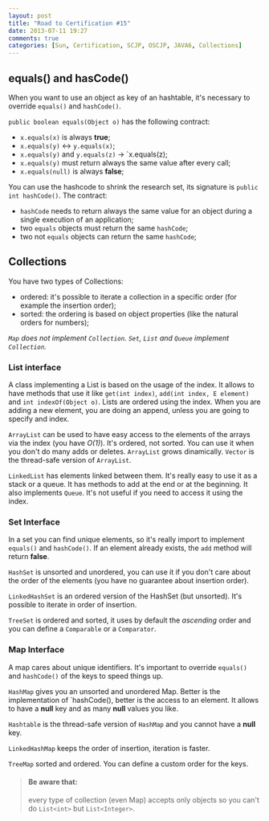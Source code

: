 ```yaml
---
layout: post
title: "Road to Certification #15"
date: 2013-07-11 19:27
comments: true
categories: [Sun, Certification, SCJP, OSCJP, JAVA6, Collections]
---
```

## equals() and hasCode()
When you want to use an object as key of an hashtable, it's necessary to override `equals()` and `hashCode()`.

`public boolean equals(Object o)` has the following contract:

* `x.equals(x)` is always **true**;
* `x.equals(y)` <-> `y.equals(x)`;
* `x.equals(y)` and `y.equals(z)` -> `x.equals(z);
* `x.equals(y)` must return always the same value after every call;
* `x.equals(null)` is always **false**;
<!-- more -->
You can use the hashcode to shrink the research set, its signature is `public int hashCode()`. The contract:

* `hashCode` needs to return always the same value for an object during a single execution of an application;
* two `equals` objects must return the same `hashCode`;
* two not `equals` objects can return the same `hashCode`;

## Collections
You have two types of Collections:

* ordered: it's possible to iterate a collection in a specific order (for example the insertion order);
* sorted: the ordering is based on object properties (like the natural orders for numbers);

*`Map` does not implement `Collection`. `Set`, `List` and `Queue` implement `Collection`.*

### List interface
A class implementing a List is based on the usage of the index. It allows to have methods that use it like `get(int index)`, `add(int index, E element)` and `int indexOf(Object o)`. Lists are ordered using the index. When you are adding a new element, you are doing an append, unless you are going to specify and index.

`ArrayList` can be used to have easy access to the elements of the arrays via the index (you have *O(1)*). It's ordered, not sorted. You can use it when you don't do many adds or deletes. `ArrayList` grows dinamically. `Vector` is the thread-safe version of `ArrayList`.

`LinkedList` has elements linked between them. It's really easy to use it as a stack or a queue. It has methods to add at the end or at the beginning. It also implements `Queue`. It's not useful if you need to access it using the index.

### Set Interface
In a set you can find unique elements, so it's really import to implement `equals()` and `hashCode()`. If an element already exists, the `add` method will return **false**.

`HashSet` is unsorted and unordered, you can use it if you don't care about the order of the elements (you have no guarantee about insertion order).

`LinkedHashSet` is an ordered version of the HashSet (but unsorted). It's possible to iterate in order of insertion.

`TreeSet` is ordered and sorted, it uses by default the *ascending* order and you can define a `Comparable` or a `Comparator`.

### Map Interface
A map cares about unique identifiers. It's important to override `equals()` and `hashCode()` of the keys to speed things up.

`HashMap` gives you an unsorted and unordered Map. Better is the implementation of `hashCode(), better is the access to an element. It allows to have a **null** key and as many **null** values you like.

`Hashtable` is the thread-safe version of `HashMap` and you cannot have a **null** key.

`LinkedHashMap` keeps the order of insertion, iteration is faster.

`TreeMap` sorted and ordered. You can define a custom order for the keys.

> #### Be aware that:
> every type of collection (even Map) accepts only objects so you can't do `List<int>` but `List<Integer>`.
